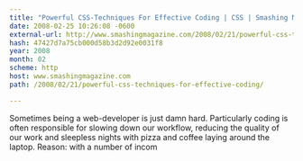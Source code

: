 ```yaml
---
title: "Powerful CSS-Techniques For Effective Coding | CSS | Smashing Magazine"
date: 2008-02-25 10:26:08 -0600
external-url: http://www.smashingmagazine.com/2008/02/21/powerful-css-techniques-for-effective-coding/
hash: 47427d7a75cb000d58b3d2d92e0031f8
year: 2008
month: 02
scheme: http
host: www.smashingmagazine.com
path: /2008/02/21/powerful-css-techniques-for-effective-coding/

---
```


Sometimes being a web-developer is just damn hard. Particularly coding is often responsible for slowing down our workflow, reducing the quality of our work and sleepless nights with pizza and coffee laying around the laptop. Reason: with a number of incom
